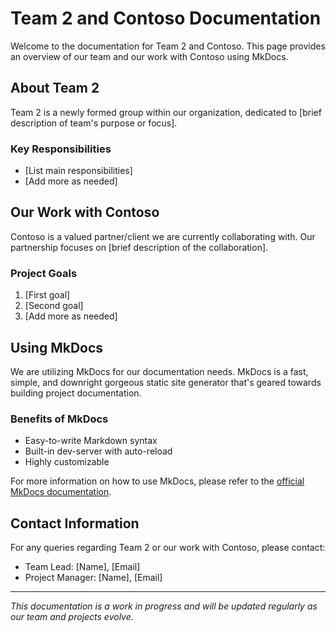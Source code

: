 # Team 2 and Contoso Documentation

Welcome to the documentation for Team 2 and Contoso. This page provides an overview of our team and our work with Contoso using MkDocs.

## About Team 2

Team 2 is a newly formed group within our organization, dedicated to [brief description of team's purpose or focus].

### Key Responsibilities
- [List main responsibilities]
- [Add more as needed]

## Our Work with Contoso

Contoso is a valued partner/client we are currently collaborating with. Our partnership focuses on [brief description of the collaboration].

### Project Goals
1. [First goal]
2. [Second goal]
3. [Add more as needed]

## Using MkDocs

We are utilizing MkDocs for our documentation needs. MkDocs is a fast, simple, and downright gorgeous static site generator that's geared towards building project documentation.

### Benefits of MkDocs
- Easy-to-write Markdown syntax
- Built-in dev-server with auto-reload
- Highly customizable

For more information on how to use MkDocs, please refer to the [official MkDocs documentation](https://www.mkdocs.org/).

## Contact Information

For any queries regarding Team 2 or our work with Contoso, please contact:

- Team Lead: [Name], [Email]
- Project Manager: [Name], [Email]

---

*This documentation is a work in progress and will be updated regularly as our team and projects evolve.*
